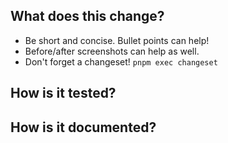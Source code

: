 ## What does this change?

- Be short and concise. Bullet points can help!
- Before/after screenshots can help as well.
- Don't forget a changeset! `pnpm exec changeset`

## How is it tested?

<!-- DON'T DELETE THIS SECTION! If no tests added, explain why. -->

## How is it documented?

<!-- DON'T DELETE THIS SECTION! If no docs added, explain why.-->